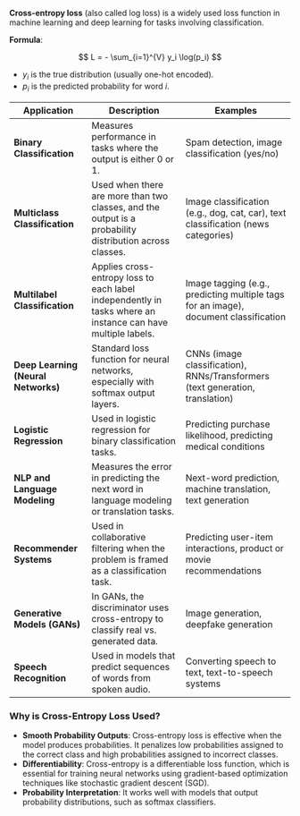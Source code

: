 **Cross-entropy loss** (also called log loss) is a widely used loss function in machine learning and deep learning for tasks involving classification.

**Formula**:

$$
L = - \sum_{i=1}^{V} y_i \log(p_i)
$$
- $y_i$ is the true distribution (usually one-hot encoded). 
- $p_i$ is the predicted probability for word $i$.

| **Application**                    | **Description**                                                                                          | **Examples**                                                                                      |
|-------------------------------------|----------------------------------------------------------------------------------------------------------|---------------------------------------------------------------------------------------------------|
| **Binary Classification**           | Measures performance in tasks where the output is either 0 or 1.                                           | Spam detection, image classification (yes/no)                                                     |
| **Multiclass Classification**       | Used when there are more than two classes, and the output is a probability distribution across classes.    | Image classification (e.g., dog, cat, car), text classification (news categories)                 |
| **Multilabel Classification**       | Applies cross-entropy loss to each label independently in tasks where an instance can have multiple labels.| Image tagging (e.g., predicting multiple tags for an image), document classification               |
| **Deep Learning (Neural Networks)** | Standard loss function for neural networks, especially with softmax output layers.                        | CNNs (image classification), RNNs/Transformers (text generation, translation)                     |
| **Logistic Regression**             | Used in logistic regression for binary classification tasks.                                               | Predicting purchase likelihood, predicting medical conditions                                     |
| **NLP and Language Modeling**       | Measures the error in predicting the next word in language modeling or translation tasks.                  | Next-word prediction, machine translation, text generation                                        |
| **Recommender Systems**             | Used in collaborative filtering when the problem is framed as a classification task.                       | Predicting user-item interactions, product or movie recommendations                               |
| **Generative Models (GANs)**        | In GANs, the discriminator uses cross-entropy to classify real vs. generated data.                        | Image generation, deepfake generation                                                             |
| **Speech Recognition**              | Used in models that predict sequences of words from spoken audio.                                          | Converting speech to text, text-to-speech systems                                                 |


### **Why is Cross-Entropy Loss Used?**

- **Smooth Probability Outputs**: Cross-entropy loss is effective when the model produces probabilities. It penalizes low probabilities assigned to the correct class and high probabilities assigned to incorrect classes.
- **Differentiability**: Cross-entropy is a differentiable loss function, which is essential for training neural networks using gradient-based optimization techniques like stochastic gradient descent (SGD).
- **Probability Interpretation**: It works well with models that output probability distributions, such as softmax classifiers.

